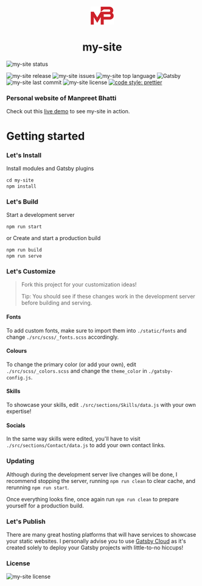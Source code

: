 <p align="center">
  <img alt="logo" src="./src/images/logo.svg" width="60" />
</p>
<h1 align="center">
  my-site
</h1>

![my-site status](https://img.shields.io/website?down_color=red&down_message=offline&label=my-site&up_message=online&url=https%3A%2F%2Fmanpreetbhatti.com%2F)

![my-site release](https://img.shields.io/github/release/Manpreet-Bhatti/my-site.svg?style=popout-square) ![my-site issues](https://img.shields.io/github/issues/Manpreet-Bhatti/my-site.svg?style=popout-square) ![my-site top language](https://img.shields.io/github/languages/top/Manpreet-Bhatti/my-site.svg?style=popout-square) ![Gatsby](https://img.shields.io/badge/Gatsby-663399?style=for-the-badge&logo=gatsby&logoColor=white) ![my-site last commit](https://img.shields.io/github/last-commit/Manpreet-Bhatti/my-site.svg?style=popout-square) ![my-site license](https://img.shields.io/github/license/Manpreet-Bhatti/my-site.svg?style=popout-square) [![code style: prettier](https://img.shields.io/badge/code_style-prettier-ff69b4.svg?style=flat-square)](https://github.com/prettier/prettier)

### Personal website of Manpreet Bhatti

Check out this [live demo](https://manpreetbhatti.com/) to see my-site in action.

# Getting started

### Let's Install

Install modules and Gatsby plugins

```shell
cd my-site
npm install
```

### Let's Build

Start a development server

```shell
npm run start
```

or
Create and start a production build

```shell
npm run build
npm run serve
```

### Let's Customize

> Fork this project for your customization ideas!
>
> Tip: You should see if these changes work in the development server before building and serving.

#### Fonts

To add custom fonts, make sure to import them into `./static/fonts` and change `./src/scss/_fonts.scss` accordingly.

#### Colours

To change the primary color (or add your own), edit `./src/scss/_colors.scss` and change the `theme_color` in `./gatsby-config.js`.

#### Skills

To showcase your skills, edit `./src/sections/Skills/data.js` with your own expertise!

#### Socials

In the same way skills were edited, you'll have to visit `./src/sections/Contact/data.js` to add your own contact links.

### Updating

Although during the development server live changes will be done, I recommend stopping the server, running `npm run clean` to clear cache, and rerunning `npm run start`.

Once everything looks fine, once again run `npm run clean` to prepare yourself for a production build.

### Let's Publish

There are many great hosting platforms that will have services to showcase your static websites. I personally advise you to use [Gatsby Cloud](https://www.gatsbyjs.com/products/cloud/) as it's created solely to deploy your Gatsby projects with little-to-no hiccups!

### License

![my-site license](https://img.shields.io/github/license/Manpreet-Bhatti/my-site.svg?style=popout-square)
